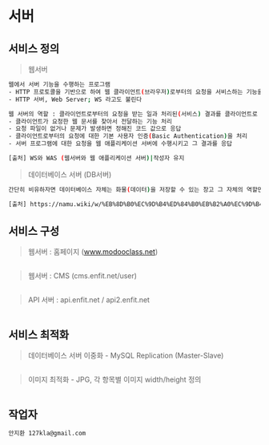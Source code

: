 # 서버

## 서비스 정의

> 웹서버 
``` bash
웹에서 서버 기능을 수행하는 프로그램
- HTTP 프로토콜을 기반으로 하여 웹 클라이언트(브라우저)로부터의 요청을 서비스하는 기능을 담당
- HTTP 서버, Web Server; WS 라고도 불린다

웹 서버의 역할 : 클라이언트로부터의 요청을 받는 일과 처리된(서비스) 결과를 클라이언트로 응답하는 일로 나뉜다
- 클라이언트가 요청한 웹 문서를 찾아서 전달하는 기능 처리
- 요청 파일이 없거나 문제가 발생하면 정해진 코드 값으로 응답
- 클라이언트로부터의 요청에 대한 기본 사용자 인증(Basic Authentication)을 처리
- 서버 프로그램에 대한 요청을 웹 애플리케이션 서버에 수행시키고 그 결과를 응답

[출처] WS와 WAS (웹서버와 웹 애플리케이션 서버)|작성자 유지
``` 
> 데이터베이스 서버  (DB서버)
``` bash
간단히 비유하자면 데이터베이스 자체는 화물(데이터)을 저장할 수 있는 창고 그 자체의 역할만 수행하고, 화물을 적재하거나 적재된 화물을 처리할 수 있는 능력은 없다. 이 때문에 DBMS라는 관리자들을 고용하여 화물을 적재하거나 이동시키는 등 여러가지 업무를 수행하도록 하는 것이다.

[출처] https://namu.wiki/w/%EB%8D%B0%EC%9D%B4%ED%84%B0%EB%B2%A0%EC%9D%B4%EC%8A%A4
``` 

## 서비스 구성
> 웹서버 : 홈페이지 (www.modooclass.net)
``` bash
``` 
> 웹서버 : CMS  (cms.enfit.net/user)
``` bash
``` 
> API 서버 : api.enfit.net / api2.enfit.net
``` bash
``` 


## 서비스 최적화
> 데이터베이스 서버 이중화 - MySQL Replication (Master-Slave) 
``` bash
``` 
> 이미지 최적화 - JPG, 각 항목별 이미지 width/height  정의
``` bash
``` 


## 작업자
``` bash
안지환 127kla@gmail.com
``` 


